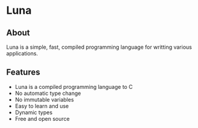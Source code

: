 # Luna
## About
Luna is a simple, fast, compiled programming language for writting various applications.
## Features
- Luna is a compiled programming language to C
- No automatic type change
- No immutable variables
- Easy to learn and use
- Dynamic types
- Free and open source 
